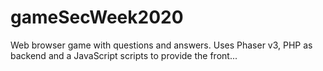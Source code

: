 # gameSecWeek2020
Web browser game with questions and answers. 
Uses Phaser v3, PHP as backend and a JavaScript scripts to provide the front...
